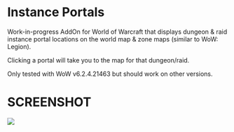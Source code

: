 Instance Portals
=============

Work-in-progress AddOn for World of Warcraft that displays dungeon & raid instance portal locations on the world map & zone maps (similar to WoW: Legion).

Clicking a portal will take you to the map for that dungeon/raid.

Only tested with WoW v6.2.4.21463 but should work on other versions.

SCREENSHOT
=============

[![](http://hccdata.s3.amazonaws.com/gh_wow_instanceportals.jpg)](http://hccdata.s3.amazonaws.com/gh_wow_instanceportals.jpg)